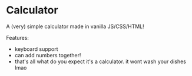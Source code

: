 # Calculator

A (very) simple calculator made in vanilla JS/CSS/HTML!

Features:

- keyboard support
- can add numbers together!
- that's all what do you expect it's a calculator. it wont wash your dishes lmao
